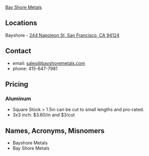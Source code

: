 [Bay Shore Metals](http://www.bayshoremetals.com/)

## Locations
Bayshore - [244 Napoleon St, San Francisco, CA 94124](https://www.google.com/maps/place/Bayshore+Metals+Inc/@37.7467481,-122.4026151,17z/data=!3m1!4b1!4m2!3m1!1s0x808f7facdc6d51ff:0xd2b1b8d49f74ea20)

## Contact
* email: sales@bayshoremetals.com
* phone: 415-647-7981 

## Pricing
### Aluminum
* Square Stock > 1.5in can be cut to small lengths and pro-rated. 
* 3x3 inch: $3.60/in and $3/cut

## Names, Acronyms, Misnomers
* Bayshore Metals
* Bay Shore Metals